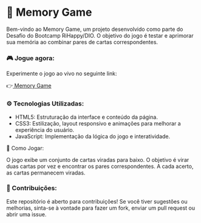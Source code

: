 # 🧠 Memory Game
Bem-vindo ao Memory Game, um projeto desenvolvido como parte do Desafio do Bootcamp RiHappy/DIO. O objetivo do jogo é testar e aprimorar sua memória ao combinar pares de cartas correspondentes.

### <p>🎮 Jogue agora:</p>
<p>Experimente o jogo ao vivo no seguinte link:</p>
<p>
  👉<a href="https://lexilva.github.io/memoryGame/" target="_blank"> Memory Game </a>
</p>

### ⚙️ Tecnologias Utilizadas:
- HTML5: Estruturação da interface e conteúdo da página.
- CSS3: Estilização, layout responsivo e animações para melhorar a experiência do usuário.
- JavaScript: Implementação da lógica do jogo e interatividade.
<p>🚀 Como Jogar:</p>
O jogo exibe um conjunto de cartas viradas para baixo.
O objetivo é virar duas cartas por vez e encontrar os pares correspondentes.
A cada acerto, as cartas permanecem viradas.

### <p>🤝 Contribuições:</p>
Este repositório é aberto para contribuições! Se você tiver sugestões ou melhorias, sinta-se à vontade para fazer um fork, enviar um pull request ou abrir uma issue.

